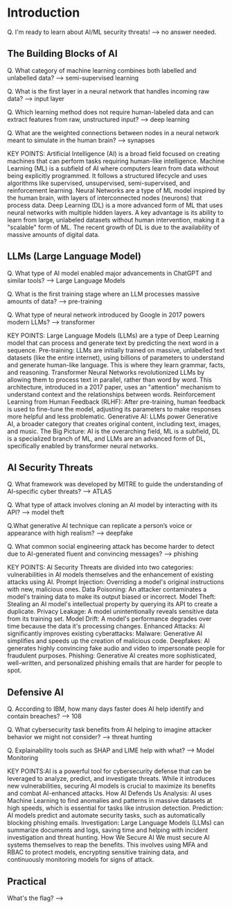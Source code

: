 # Introduction
Q. I'm ready to learn about AI/ML security threats!
--> no answer needed.

## The Building Blocks of AI
Q. What category of machine learning combines both labelled and unlabelled data?
--> semi-supervised learning

Q. What is the first layer in a neural network that handles incoming raw data?
--> input layer

Q. Which learning method does not require human-labeled data and can extract features from raw, unstructured input?
--> deep learning

Q. What are the weighted connections between nodes in a neural network meant to simulate in the human brain?
--> synapses

KEY POINTS:
Artificial Intelligence (AI) is a broad field focused on creating machines that can perform tasks requiring human-like intelligence.
Machine Learning (ML) is a subfield of AI where computers learn from data without being explicitly programmed. It follows a structured lifecycle and uses algorithms like supervised, unsupervised, semi-supervised, and reinforcement learning.
Neural Networks are a type of ML model inspired by the human brain, with layers of interconnected nodes (neurons) that process data.
Deep Learning (DL) is a more advanced form of ML that uses neural networks with multiple hidden layers. A key advantage is its ability to learn from large, unlabeled datasets without human intervention, making it a "scalable" form of ML. The recent growth of DL is due to the availability of massive amounts of digital data.

## LLMs (Large Language Model)
Q. What type of AI model enabled major advancements in ChatGPT and similar tools?
--> Large Language Models

Q. What is the first training stage where an LLM processes massive amounts of data?
--> pre-training

Q. What type of neural network introduced by Google in 2017 powers modern LLMs?
--> transformer

KEY POINTS:
Large Language Models (LLMs) are a type of Deep Learning model that can process and generate text by predicting the next word in a sequence.
Pre-training: LLMs are initially trained on massive, unlabelled text datasets (like the entire internet), using billions of parameters to understand and generate human-like language. This is where they learn grammar, facts, and reasoning.
Transformer Neural Networks revolutionized LLMs by allowing them to process text in parallel, rather than word by word. This architecture, introduced in a 2017 paper, uses an "attention" mechanism to understand context and the relationships between words.
Reinforcement Learning from Human Feedback (RLHF): After pre-training, human feedback is used to fine-tune the model, adjusting its parameters to make responses more helpful and less problematic.
Generative AI: LLMs power Generative AI, a broader category that creates original content, including text, images, and music.
The Big Picture: AI is the overarching field, ML is a subfield, DL is a specialized branch of ML, and LLMs are an advanced form of DL, specifically enabled by transformer neural networks.

## AI Security Threats
Q. What framework was developed by MITRE to guide the understanding of AI-specific cyber threats?
--> ATLAS

Q. What type of attack involves cloning an AI model by interacting with its API?
--> model theft

Q.What generative AI technique can replicate a person’s voice or appearance with high realism?
--> deepfake

Q. What common social engineering attack has become harder to detect due to AI-generated fluent and convincing messages?
--> phishing

KEY POINTS:
AI Security Threats are divided into two categories: vulnerabilities in AI models themselves and the enhancement of existing attacks using AI.
Prompt Injection: Overriding a model's original instructions with new, malicious ones.
Data Poisoning: An attacker contaminates a model's training data to make its output biased or incorrect.
Model Theft: Stealing an AI model's intellectual property by querying its API to create a duplicate.
Privacy Leakage: A model unintentionally reveals sensitive data from its training set.
Model Drift: A model's performance degrades over time because the data it's processing changes.
Enhanced Attacks: AI significantly improves existing cyberattacks:
Malware: Generative AI simplifies and speeds up the creation of malicious code.
Deepfakes: AI generates highly convincing fake audio and video to impersonate people for fraudulent purposes.
Phishing: Generative AI creates more sophisticated, well-written, and personalized phishing emails that are harder for people to spot.

## Defensive AI
Q. According to IBM, how many days faster does AI help identify and contain breaches?
--> 108

Q. What cybersecurity task benefits from AI helping to imagine attacker behavior we might not consider?
--> threat hunting

Q. Explainability tools such as SHAP and LIME help with what?
--> Model Monitoring

KEY POINTS:AI is a powerful tool for cybersecurity defense that can be leveraged to analyze, predict, and investigate threats. While it introduces new vulnerabilities, securing AI models is crucial to maximize its benefits and combat AI-enhanced attacks.
How AI Defends Us
Analysis: AI uses Machine Learning to find anomalies and patterns in massive datasets at high speeds, which is essential for tasks like intrusion detection.
Prediction: AI models predict and automate security tasks, such as automatically blocking phishing emails.
Investigation: Large Language Models (LLMs) can summarize documents and logs, saving time and helping with incident investigation and threat hunting.
How We Secure AI
We must secure AI systems themselves to reap the benefits. This involves using MFA and RBAC to protect models, encrypting sensitive training data, and continuously monitoring models for signs of attack.

## Practical
What's the flag?
--> 
